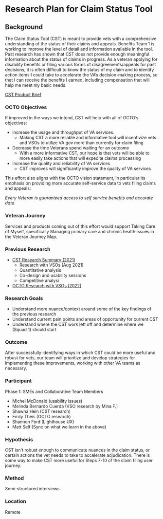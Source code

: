 # Research Plan for Claim Status Tool

## Background
The Claim Status Tool (CST) is meant to provide vets with a comprehensive understanding of the status of their claims and appeals. Benefits Team 1 is working to improve the level of detail and information available in the tool. Past research has shown that CST does not provide enough meaningful information about the status of claims in progress.
As a veteran applying for disability benefits or filing various forms of disagreements/appeals for past decisions, it is often difficult to know the status of my claim and to identify action items I could take to accelerate the VA’s decision-making process, so that I can receive the benefits I earned, including compensation that will help me meet my basic needs.

[CST Product Brief](https://github.com/department-of-veterans-affairs/va.gov-team/blob/master/products/claim-appeal-status/CST%20Product%20Outline%20-%20Draft.docx)

### OCTO Objectives 
If improved in the ways we intend, CST will help with all of OCTO’s objectives: 
- Increase the usage and throughput of VA services. 
  - Making CST a more reliable and informative tool will incentivize vets and VSOs to utilize VA.gov more than currently for claim filing
- Decrease the time Veterans spend waiting for an outcome
  - With a more informative CST, our hope is that vets will be able to more easily take actions that will expedite claims processing
- Increase the quality and reliability of VA services
  - CST improves will significantly improve the quality of VA services

This effort also aligns with the OCTO vision statement, in particular its emphasis on providing more accurate self-service data to vets filing claims and appeals:

_Every Veteran is guaranteed access to self service benefits and accurate data._

### Veteran Journey
Services and products coming out of this effort would support Taking Care of Myself, specifically Managing primary care and chronic health issues in the Veteran Journey Map.

### Previous Research
- [CST Research Summary (2021)](https://github.com/department-of-veterans-affairs/va.gov-team/blob/master/products/claim-appeal-status/research/SummaryCSTresearchOct2021/Summary%20CST%20Research%2C%20Oct%202021.pdf)
  - Research with VSOs (Aug 2021)
  - Quantitative analysis
  - Co-design and usability sessions
  - Competitive analysi
- [OCTO Research with VSOs (2022)](https://www.notion.so/2022-June-PACT-Act-VSO-research-Report-2b1faf024d9643cd899ba0f8a00d3d3b)

### Research Goals
- Understand more nuance/context around some of the key findings of the previous research
- Understand current pain points and areas of opportunity for current CST
- Understand where the CST work left off and determine where we (Squad 1) should start 

### Outcome
After successfully identifying ways in which CST could be more useful and robust for vets, our team will prioritize and develop strategies for implementing these improvements, working with other VA teams as necessary. 

### Participant
Phase 1: SMEs and Collaborative Team Members
- Michel McDonald (usability issues)
- Melinda Bernardo Cuerda (VSO research by Mina F.)
- Shawna Hein (CST research)
- Emily Theis (OCTO research)
- Shannon Ford (Lighthouse UX)
- Matt Self (Sync on what we learn in the above)

### Hypothesis
CST isn't robust enough to communicate nuances in the claim status, or certain actions the vet needs to take to accelerate adjudication. There is some way to make CST more useful for Steps 7-10 of the claim filing user journey.

### Method
Semi-structured interviews

### Location
Remote
